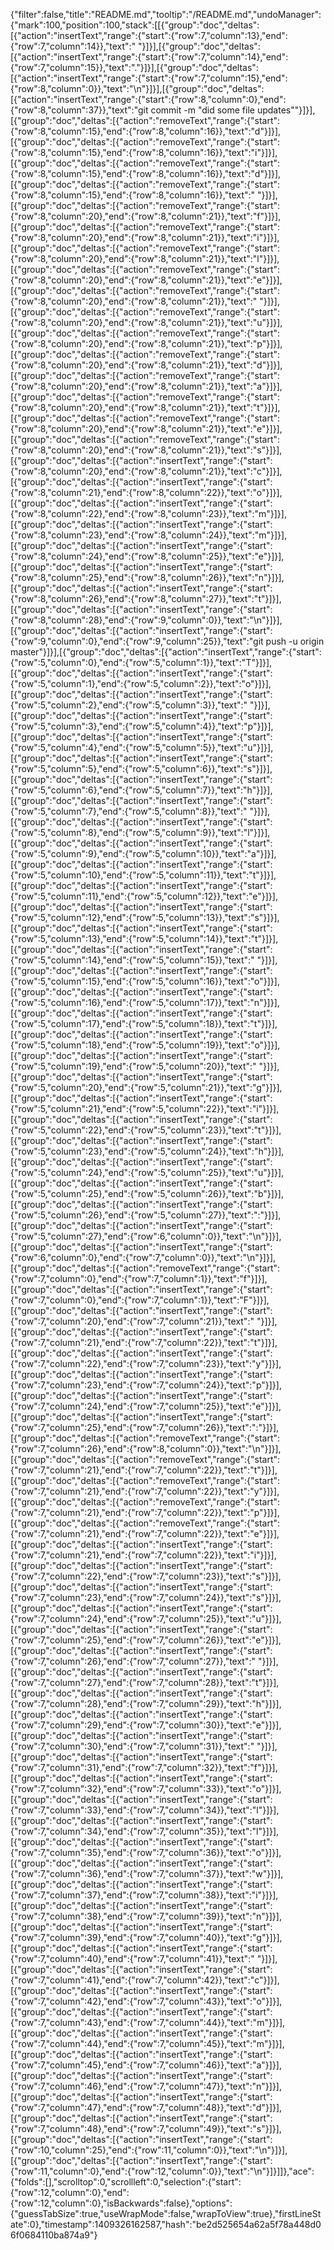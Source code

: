 {"filter":false,"title":"README.md","tooltip":"/README.md","undoManager":{"mark":100,"position":100,"stack":[[{"group":"doc","deltas":[{"action":"insertText","range":{"start":{"row":7,"column":13},"end":{"row":7,"column":14}},"text":" "}]}],[{"group":"doc","deltas":[{"action":"insertText","range":{"start":{"row":7,"column":14},"end":{"row":7,"column":15}},"text":"."}]}],[{"group":"doc","deltas":[{"action":"insertText","range":{"start":{"row":7,"column":15},"end":{"row":8,"column":0}},"text":"\n"}]}],[{"group":"doc","deltas":[{"action":"insertText","range":{"start":{"row":8,"column":0},"end":{"row":8,"column":37}},"text":"git commit -m \"did some file updates\""}]}],[{"group":"doc","deltas":[{"action":"removeText","range":{"start":{"row":8,"column":15},"end":{"row":8,"column":16}},"text":"d"}]}],[{"group":"doc","deltas":[{"action":"removeText","range":{"start":{"row":8,"column":15},"end":{"row":8,"column":16}},"text":"i"}]}],[{"group":"doc","deltas":[{"action":"removeText","range":{"start":{"row":8,"column":15},"end":{"row":8,"column":16}},"text":"d"}]}],[{"group":"doc","deltas":[{"action":"removeText","range":{"start":{"row":8,"column":15},"end":{"row":8,"column":16}},"text":" "}]}],[{"group":"doc","deltas":[{"action":"removeText","range":{"start":{"row":8,"column":20},"end":{"row":8,"column":21}},"text":"f"}]}],[{"group":"doc","deltas":[{"action":"removeText","range":{"start":{"row":8,"column":20},"end":{"row":8,"column":21}},"text":"i"}]}],[{"group":"doc","deltas":[{"action":"removeText","range":{"start":{"row":8,"column":20},"end":{"row":8,"column":21}},"text":"l"}]}],[{"group":"doc","deltas":[{"action":"removeText","range":{"start":{"row":8,"column":20},"end":{"row":8,"column":21}},"text":"e"}]}],[{"group":"doc","deltas":[{"action":"removeText","range":{"start":{"row":8,"column":20},"end":{"row":8,"column":21}},"text":" "}]}],[{"group":"doc","deltas":[{"action":"removeText","range":{"start":{"row":8,"column":20},"end":{"row":8,"column":21}},"text":"u"}]}],[{"group":"doc","deltas":[{"action":"removeText","range":{"start":{"row":8,"column":20},"end":{"row":8,"column":21}},"text":"p"}]}],[{"group":"doc","deltas":[{"action":"removeText","range":{"start":{"row":8,"column":20},"end":{"row":8,"column":21}},"text":"d"}]}],[{"group":"doc","deltas":[{"action":"removeText","range":{"start":{"row":8,"column":20},"end":{"row":8,"column":21}},"text":"a"}]}],[{"group":"doc","deltas":[{"action":"removeText","range":{"start":{"row":8,"column":20},"end":{"row":8,"column":21}},"text":"t"}]}],[{"group":"doc","deltas":[{"action":"removeText","range":{"start":{"row":8,"column":20},"end":{"row":8,"column":21}},"text":"e"}]}],[{"group":"doc","deltas":[{"action":"removeText","range":{"start":{"row":8,"column":20},"end":{"row":8,"column":21}},"text":"s"}]}],[{"group":"doc","deltas":[{"action":"insertText","range":{"start":{"row":8,"column":20},"end":{"row":8,"column":21}},"text":"c"}]}],[{"group":"doc","deltas":[{"action":"insertText","range":{"start":{"row":8,"column":21},"end":{"row":8,"column":22}},"text":"o"}]}],[{"group":"doc","deltas":[{"action":"insertText","range":{"start":{"row":8,"column":22},"end":{"row":8,"column":23}},"text":"m"}]}],[{"group":"doc","deltas":[{"action":"insertText","range":{"start":{"row":8,"column":23},"end":{"row":8,"column":24}},"text":"m"}]}],[{"group":"doc","deltas":[{"action":"insertText","range":{"start":{"row":8,"column":24},"end":{"row":8,"column":25}},"text":"e"}]}],[{"group":"doc","deltas":[{"action":"insertText","range":{"start":{"row":8,"column":25},"end":{"row":8,"column":26}},"text":"n"}]}],[{"group":"doc","deltas":[{"action":"insertText","range":{"start":{"row":8,"column":26},"end":{"row":8,"column":27}},"text":"t"}]}],[{"group":"doc","deltas":[{"action":"insertText","range":{"start":{"row":8,"column":28},"end":{"row":9,"column":0}},"text":"\n"}]}],[{"group":"doc","deltas":[{"action":"insertText","range":{"start":{"row":9,"column":0},"end":{"row":9,"column":25}},"text":"git push -u origin master"}]}],[{"group":"doc","deltas":[{"action":"insertText","range":{"start":{"row":5,"column":0},"end":{"row":5,"column":1}},"text":"T"}]}],[{"group":"doc","deltas":[{"action":"insertText","range":{"start":{"row":5,"column":1},"end":{"row":5,"column":2}},"text":"o"}]}],[{"group":"doc","deltas":[{"action":"insertText","range":{"start":{"row":5,"column":2},"end":{"row":5,"column":3}},"text":" "}]}],[{"group":"doc","deltas":[{"action":"insertText","range":{"start":{"row":5,"column":3},"end":{"row":5,"column":4}},"text":"p"}]}],[{"group":"doc","deltas":[{"action":"insertText","range":{"start":{"row":5,"column":4},"end":{"row":5,"column":5}},"text":"u"}]}],[{"group":"doc","deltas":[{"action":"insertText","range":{"start":{"row":5,"column":5},"end":{"row":5,"column":6}},"text":"s"}]}],[{"group":"doc","deltas":[{"action":"insertText","range":{"start":{"row":5,"column":6},"end":{"row":5,"column":7}},"text":"h"}]}],[{"group":"doc","deltas":[{"action":"insertText","range":{"start":{"row":5,"column":7},"end":{"row":5,"column":8}},"text":" "}]}],[{"group":"doc","deltas":[{"action":"insertText","range":{"start":{"row":5,"column":8},"end":{"row":5,"column":9}},"text":"l"}]}],[{"group":"doc","deltas":[{"action":"insertText","range":{"start":{"row":5,"column":9},"end":{"row":5,"column":10}},"text":"a"}]}],[{"group":"doc","deltas":[{"action":"insertText","range":{"start":{"row":5,"column":10},"end":{"row":5,"column":11}},"text":"t"}]}],[{"group":"doc","deltas":[{"action":"insertText","range":{"start":{"row":5,"column":11},"end":{"row":5,"column":12}},"text":"e"}]}],[{"group":"doc","deltas":[{"action":"insertText","range":{"start":{"row":5,"column":12},"end":{"row":5,"column":13}},"text":"s"}]}],[{"group":"doc","deltas":[{"action":"insertText","range":{"start":{"row":5,"column":13},"end":{"row":5,"column":14}},"text":"t"}]}],[{"group":"doc","deltas":[{"action":"insertText","range":{"start":{"row":5,"column":14},"end":{"row":5,"column":15}},"text":" "}]}],[{"group":"doc","deltas":[{"action":"insertText","range":{"start":{"row":5,"column":15},"end":{"row":5,"column":16}},"text":"o"}]}],[{"group":"doc","deltas":[{"action":"insertText","range":{"start":{"row":5,"column":16},"end":{"row":5,"column":17}},"text":"n"}]}],[{"group":"doc","deltas":[{"action":"insertText","range":{"start":{"row":5,"column":17},"end":{"row":5,"column":18}},"text":"t"}]}],[{"group":"doc","deltas":[{"action":"insertText","range":{"start":{"row":5,"column":18},"end":{"row":5,"column":19}},"text":"o"}]}],[{"group":"doc","deltas":[{"action":"insertText","range":{"start":{"row":5,"column":19},"end":{"row":5,"column":20}},"text":" "}]}],[{"group":"doc","deltas":[{"action":"insertText","range":{"start":{"row":5,"column":20},"end":{"row":5,"column":21}},"text":"g"}]}],[{"group":"doc","deltas":[{"action":"insertText","range":{"start":{"row":5,"column":21},"end":{"row":5,"column":22}},"text":"i"}]}],[{"group":"doc","deltas":[{"action":"insertText","range":{"start":{"row":5,"column":22},"end":{"row":5,"column":23}},"text":"t"}]}],[{"group":"doc","deltas":[{"action":"insertText","range":{"start":{"row":5,"column":23},"end":{"row":5,"column":24}},"text":"h"}]}],[{"group":"doc","deltas":[{"action":"insertText","range":{"start":{"row":5,"column":24},"end":{"row":5,"column":25}},"text":"u"}]}],[{"group":"doc","deltas":[{"action":"insertText","range":{"start":{"row":5,"column":25},"end":{"row":5,"column":26}},"text":"b"}]}],[{"group":"doc","deltas":[{"action":"insertText","range":{"start":{"row":5,"column":26},"end":{"row":5,"column":27}},"text":":"}]}],[{"group":"doc","deltas":[{"action":"insertText","range":{"start":{"row":5,"column":27},"end":{"row":6,"column":0}},"text":"\n"}]}],[{"group":"doc","deltas":[{"action":"insertText","range":{"start":{"row":6,"column":0},"end":{"row":7,"column":0}},"text":"\n"}]}],[{"group":"doc","deltas":[{"action":"removeText","range":{"start":{"row":7,"column":0},"end":{"row":7,"column":1}},"text":"f"}]}],[{"group":"doc","deltas":[{"action":"insertText","range":{"start":{"row":7,"column":0},"end":{"row":7,"column":1}},"text":"F"}]}],[{"group":"doc","deltas":[{"action":"insertText","range":{"start":{"row":7,"column":20},"end":{"row":7,"column":21}},"text":" "}]}],[{"group":"doc","deltas":[{"action":"insertText","range":{"start":{"row":7,"column":21},"end":{"row":7,"column":22}},"text":"t"}]}],[{"group":"doc","deltas":[{"action":"insertText","range":{"start":{"row":7,"column":22},"end":{"row":7,"column":23}},"text":"y"}]}],[{"group":"doc","deltas":[{"action":"insertText","range":{"start":{"row":7,"column":23},"end":{"row":7,"column":24}},"text":"p"}]}],[{"group":"doc","deltas":[{"action":"insertText","range":{"start":{"row":7,"column":24},"end":{"row":7,"column":25}},"text":"e"}]}],[{"group":"doc","deltas":[{"action":"insertText","range":{"start":{"row":7,"column":25},"end":{"row":7,"column":26}},"text":":"}]}],[{"group":"doc","deltas":[{"action":"removeText","range":{"start":{"row":7,"column":26},"end":{"row":8,"column":0}},"text":"\n"}]}],[{"group":"doc","deltas":[{"action":"removeText","range":{"start":{"row":7,"column":21},"end":{"row":7,"column":22}},"text":"t"}]}],[{"group":"doc","deltas":[{"action":"removeText","range":{"start":{"row":7,"column":21},"end":{"row":7,"column":22}},"text":"y"}]}],[{"group":"doc","deltas":[{"action":"removeText","range":{"start":{"row":7,"column":21},"end":{"row":7,"column":22}},"text":"p"}]}],[{"group":"doc","deltas":[{"action":"removeText","range":{"start":{"row":7,"column":21},"end":{"row":7,"column":22}},"text":"e"}]}],[{"group":"doc","deltas":[{"action":"insertText","range":{"start":{"row":7,"column":21},"end":{"row":7,"column":22}},"text":"i"}]}],[{"group":"doc","deltas":[{"action":"insertText","range":{"start":{"row":7,"column":22},"end":{"row":7,"column":23}},"text":"s"}]}],[{"group":"doc","deltas":[{"action":"insertText","range":{"start":{"row":7,"column":23},"end":{"row":7,"column":24}},"text":"s"}]}],[{"group":"doc","deltas":[{"action":"insertText","range":{"start":{"row":7,"column":24},"end":{"row":7,"column":25}},"text":"u"}]}],[{"group":"doc","deltas":[{"action":"insertText","range":{"start":{"row":7,"column":25},"end":{"row":7,"column":26}},"text":"e"}]}],[{"group":"doc","deltas":[{"action":"insertText","range":{"start":{"row":7,"column":26},"end":{"row":7,"column":27}},"text":" "}]}],[{"group":"doc","deltas":[{"action":"insertText","range":{"start":{"row":7,"column":27},"end":{"row":7,"column":28}},"text":"t"}]}],[{"group":"doc","deltas":[{"action":"insertText","range":{"start":{"row":7,"column":28},"end":{"row":7,"column":29}},"text":"h"}]}],[{"group":"doc","deltas":[{"action":"insertText","range":{"start":{"row":7,"column":29},"end":{"row":7,"column":30}},"text":"e"}]}],[{"group":"doc","deltas":[{"action":"insertText","range":{"start":{"row":7,"column":30},"end":{"row":7,"column":31}},"text":" "}]}],[{"group":"doc","deltas":[{"action":"insertText","range":{"start":{"row":7,"column":31},"end":{"row":7,"column":32}},"text":"f"}]}],[{"group":"doc","deltas":[{"action":"insertText","range":{"start":{"row":7,"column":32},"end":{"row":7,"column":33}},"text":"o"}]}],[{"group":"doc","deltas":[{"action":"insertText","range":{"start":{"row":7,"column":33},"end":{"row":7,"column":34}},"text":"l"}]}],[{"group":"doc","deltas":[{"action":"insertText","range":{"start":{"row":7,"column":34},"end":{"row":7,"column":35}},"text":"l"}]}],[{"group":"doc","deltas":[{"action":"insertText","range":{"start":{"row":7,"column":35},"end":{"row":7,"column":36}},"text":"o"}]}],[{"group":"doc","deltas":[{"action":"insertText","range":{"start":{"row":7,"column":36},"end":{"row":7,"column":37}},"text":"w"}]}],[{"group":"doc","deltas":[{"action":"insertText","range":{"start":{"row":7,"column":37},"end":{"row":7,"column":38}},"text":"i"}]}],[{"group":"doc","deltas":[{"action":"insertText","range":{"start":{"row":7,"column":38},"end":{"row":7,"column":39}},"text":"n"}]}],[{"group":"doc","deltas":[{"action":"insertText","range":{"start":{"row":7,"column":39},"end":{"row":7,"column":40}},"text":"g"}]}],[{"group":"doc","deltas":[{"action":"insertText","range":{"start":{"row":7,"column":40},"end":{"row":7,"column":41}},"text":" "}]}],[{"group":"doc","deltas":[{"action":"insertText","range":{"start":{"row":7,"column":41},"end":{"row":7,"column":42}},"text":"c"}]}],[{"group":"doc","deltas":[{"action":"insertText","range":{"start":{"row":7,"column":42},"end":{"row":7,"column":43}},"text":"o"}]}],[{"group":"doc","deltas":[{"action":"insertText","range":{"start":{"row":7,"column":43},"end":{"row":7,"column":44}},"text":"m"}]}],[{"group":"doc","deltas":[{"action":"insertText","range":{"start":{"row":7,"column":44},"end":{"row":7,"column":45}},"text":"m"}]}],[{"group":"doc","deltas":[{"action":"insertText","range":{"start":{"row":7,"column":45},"end":{"row":7,"column":46}},"text":"a"}]}],[{"group":"doc","deltas":[{"action":"insertText","range":{"start":{"row":7,"column":46},"end":{"row":7,"column":47}},"text":"n"}]}],[{"group":"doc","deltas":[{"action":"insertText","range":{"start":{"row":7,"column":47},"end":{"row":7,"column":48}},"text":"d"}]}],[{"group":"doc","deltas":[{"action":"insertText","range":{"start":{"row":7,"column":48},"end":{"row":7,"column":49}},"text":"s"}]}],[{"group":"doc","deltas":[{"action":"insertText","range":{"start":{"row":10,"column":25},"end":{"row":11,"column":0}},"text":"\n"}]}],[{"group":"doc","deltas":[{"action":"insertText","range":{"start":{"row":11,"column":0},"end":{"row":12,"column":0}},"text":"\n"}]}]]},"ace":{"folds":[],"scrolltop":0,"scrollleft":0,"selection":{"start":{"row":12,"column":0},"end":{"row":12,"column":0},"isBackwards":false},"options":{"guessTabSize":true,"useWrapMode":false,"wrapToView":true},"firstLineState":0},"timestamp":1409326162587,"hash":"be2d525654a62a5f78a448d06f0684110ba874a9"}